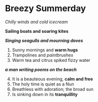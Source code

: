 # Breezy Summerday

_Chilly winds and cold icecream_

**Sailing boats and soaring kites**

**_Singing seagulls and mourning doves_**

1. Sunny mornings and **warm hugs**
2. Trampolines and *paintbrushes*
3. Warm tea and citrus spiked fizzy water

**_a man writing poems on the beach_**

4. It is a beauteous evening, **calm and free**
5. The holy time is quiet as a Nun
6. Breathless with adoration; the broad sun
7. Is sinking down in its **tranquillity**



